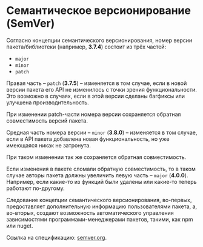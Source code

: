 # Семантическое версионирование (SemVer)

Согласно концепции семантического версионирования, номер версии пакета/библиотеки (например, **3.7.4**) состоит из трёх частей:
* `major`
* `minor`
* `patch`

Правая часть – `patch` (**3.7.5**) – изменяется в том случае, если в новой версии пакета его API не изменилось с точки зрения функциональности. Это возможно в случаях, если в этой версии сделаны багфиксы или улучшена производительность.

При изменении patch-части номера версии сохраняется обратная совместимость версий пакета.

Средная часть номера версии – `minor` (**3.8.0**) – изменяется в том случае, если в API пакета добавлена новая функциональность, но уже имеющаяся никак не затронута.

При таком изменении так же  сохраняется обратная совместимость.

Если изменения в пакете сломали обратную совместимость, то в таком случае авторы пакета должны увеличить левую часть – `major` (**4.0.0**). Например, если какие-то из функций были удалены или какие-то теперь работают по-другому.

Следование концепции семантического версионирования, во-первых, предоставляет дополнительную информацию пользователями пакета, а, во-вторых, создают возможность автоматического управления зависимостями программами-менеджерами пакетов, такими, как npm или nuget.

Ссылка на спецификацию: [semver.org](https://semver.org/lang/ru/ "semver.org").